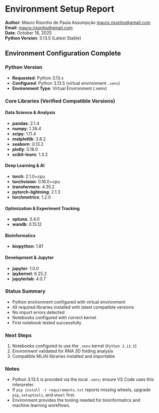# Environment Setup Report

**Author**: Mauro Risonho de Paula Assumpção <mauro.risonho@gmail.com>  
**Email**: mauro.risonho@gmail.com  
**Date**: October 18, 2025  
**Python Version**: 3.13.5 (Latest Stable)  

## Environment Configuration Complete

### Python Version
- **Requested**: Python 3.13.x
- **Configured**: Python 3.13.5 (virtual environment `.venv`)
- **Environment Type**: Virtual Environment (.venv)

### Core Libraries (Verified Compatible Versions)

#### Data Science & Analysis
- **pandas**: 2.1.4
- **numpy**: 1.26.4
- **scipy**: 1.11.4
- **matplotlib**: 3.8.2
- **seaborn**: 0.13.2
- **plotly**: 5.18.0
- **scikit-learn**: 1.3.2

#### Deep Learning & AI
- **torch**: 2.1.0+cpu
- **torchvision**: 0.16.0+cpu
- **transformers**: 4.35.2
- **pytorch-lightning**: 2.1.3
- **torchmetrics**: 1.2.0

#### Optimization & Experiment Tracking
- **optuna**: 3.4.0
- **wandb**: 0.15.12

#### Bioinformatics
- **biopython**: 1.81

#### Development & Jupyter
- **jupyter**: 1.0.0
- **ipykernel**: 6.25.2
- **jupyterlab**: 4.0.7

### Status Summary
- Python environment configured with virtual environment
- All required libraries installed with latest compatible versions
- No import errors detected
- Notebooks configured with correct kernel
- First notebook tested successfully

### Next Steps
1. Notebooks configured to use the `.venv` kernel (`Python 3.13.5`)
2. Environment validated for RNA 3D folding analysis
3. Compatible ML/AI libraries installed and importable

### Notes
- Python 3.13.5 is provided via the local `.venv`; ensure VS Code uses this interpreter.
- If `pip install -r requirements.txt` reports missing wheels, upgrade `pip`, `setuptools`, and `wheel` first.
- Environment provides the tooling needed for bioinformatics and machine learning workflows.
